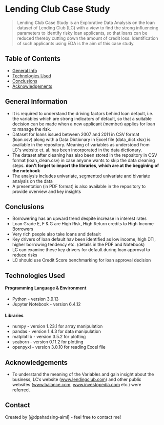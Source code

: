 # Lending Club Case Study 

> Lending Club Case Study is an Explorative Data Analysis on the loan dataset of Lending Club (LC) with a view to find the strong influencing parameters to identify risky loan applicants, so that loans can be reduced thereby cutting down the amount of credit loss. Identification of such applicants using EDA is the aim of this case study.


## Table of Contents
* [General Info](#general-information)
* [Technologies Used](#technologies-used)
* [Conclusions](#conclusions)
* [Acknowledgements](#acknowledgements)

<!-- You can include any other section that is pertinent to your problem -->

## General Information
- It is required to understand the driving factors behind loan default, i.e. the variables which are strong indicators of default, so that a suitable decision can be made when a new applicant (member) applies for loan to manage the risk.
- Dataset for loans issued between 2007 and 2011 in CSV format (loan.csv) along with a Data Dictionary in Excel file (data_dict.xlsx) is available in the repository. Meaning of variables as understood from LC's website et. al. has been incorporated in the data dictionary.
- The dataset after cleaning has also been stored in the repository in CSV format (loan_clean.csv) in case anyone wants to skip the data cleaning steps. **don't forget to import the libraries, which are at the beggining of the notebook**
- The analysis includes univariate, segmented univariate and bivariate analysis on the data
- A presentation (in PDF format) is also available in the repository to provide overview and key insights  


<!-- You don't have to answer all the questions - just the ones relevant to your project. -->

## Conclusions
- Borrowering has an upward trend despite increase in interest rates  
- Loan Grade E, F & G are High Risk, High Return credits to High Income Borrowers 
- Very rich people also take loans and default
- Key drivers of loan default hav been identified as low income, high DTI, higher borrowing tendency etc. (details in the PDF and Notebook)
- LC can examine these key drivers for default during loan approval to reduce risks
- LC should use Credit Score benchmarking for loan approval decision


<!-- You don't have to answer all the questions - just the ones relevant to your project. -->


## Technologies Used

#### Programming Language & Environment
- Python           - version 3.9.13
- Jupyter Notebook - version 6.4.12

#### Libraries
- numpy            - version 1.23.1  for array manipulation
- pandas           - version 1.4.3   for data manipulation
- matplotlib       - version 3.5.2   for plotting
- seaborn          - version 0.11.2  for plotting
- openpyxl         - version 3.0.10  for reading Excel file


<!-- As the libraries versions keep on changing, it is recommended to mention the version of library used in this project -->

## Acknowledgements
- To understand the meaning of the Variables and gain insight about the business, LC’s website (www.lendingclub.com) and other public websites (www.balance.com, www.investopedia.com etc.) were referred.


## Contact
Created by [@dpahadsing-aiml] - feel free to contact me!


<!-- Optional -->
<!-- ## License -->
<!-- This project is open source and available under the [... License](). -->

<!-- You don't have to include all sections - just the one's relevant to your project -->